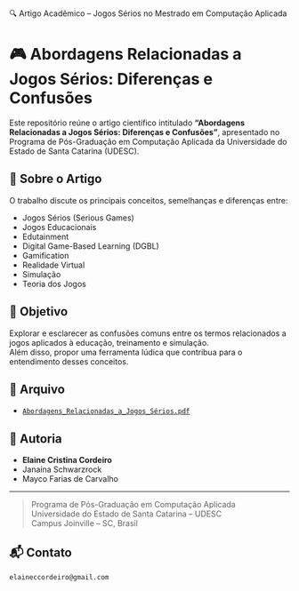 🔍 Artigo Acadêmico – Jogos Sérios no Mestrado em Computação Aplicada
# 🎮 Abordagens Relacionadas a Jogos Sérios: Diferenças e Confusões

Este repositório reúne o artigo científico intitulado **“Abordagens Relacionadas a Jogos Sérios: Diferenças e Confusões”**, apresentado no Programa de Pós-Graduação em Computação Aplicada da Universidade do Estado de Santa Catarina (UDESC).

## 📘 Sobre o Artigo

O trabalho discute os principais conceitos, semelhanças e diferenças entre:

- Jogos Sérios (Serious Games)
- Jogos Educacionais
- Edutainment
- Digital Game-Based Learning (DGBL)
- Gamification
- Realidade Virtual
- Simulação
- Teoria dos Jogos

## 🧠 Objetivo

Explorar e esclarecer as confusões comuns entre os termos relacionados a jogos aplicados à educação, treinamento e simulação.  
Além disso, propor uma ferramenta lúdica que contribua para o entendimento desses conceitos.
 
## 📎 Arquivo

- [`Abordagens_Relacionadas_a_Jogos_Sérios.pdf`](./Abordagens%20Relacionadas%20a%20Jogos%20Sérios%20-%20Diferenças%20e%20Confusões.pdf)

## 👩 Autoria

- **Elaine Cristina Cordeiro**  
- Janaína Schwarzrock  
- Mayco Farias de Carvalho

---

> Programa de Pós-Graduação em Computação Aplicada  
> Universidade do Estado de Santa Catarina – UDESC  
> Campus Joinville – SC, Brasil

## 📬 Contato

`elaineccordeiro@gmail.com`
